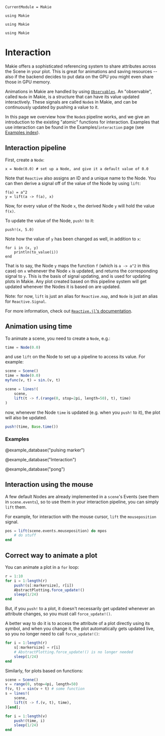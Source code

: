 ```@meta
CurrentModule = Makie
```

```@setup animation_tutorial
using Makie
```

```@setup time_animation
using Makie
```

```@setup mouse_animation
using Makie
```

# Interaction
Makie offers a sophisticated referencing system to share attributes across the Scene
in your plot. This is great for animations and saving resources -- also if the backend
decides to put data on the GPU you might even share those in GPU memory.

Animations in Makie are handled by using [`Observables`](https://juliagizmos.github.io/Observables.jl/stable/). An "observable", called `Node` in Makie, is a structure that can have its value updated interactively.
These signals are called `Node`s in Makie, and can be continuously updated by pushing a value to it.

In this page we overview how the `Node`s pipeline works, and we give an introduction to the existing "atomic" functions for interaction. Examples that use interaction can be found in the
Examples/`interaction` page (see [Examples index](@ref)).

## Interaction pipeline
First, create a `Node`:

```@example animation_tutorial
x = Node(0.0) # set up a Node, and give it a default value of 0.0
```

Note that `Reactive` also assigns an ID and a unique name to the Node.
You can then derive a signal off of the value of the Node by using `lift`:

```@example animation_tutorial
f(a) = a^2
y = lift(a -> f(a), x)
```

Now, for every value of the Node `x`, the derived Node `y` will hold the value `f(x)`.

To update the value of the Node, `push!` to it:

```@example animation_tutorial
push!(x, 5.0)
```

Note how the value of `y` has been changed as well, in addition to `x`:

```@example animation_tutorial
for i in (x, y)
    println(to_value(i))
end
```

That is to say, the Node `y` maps the function `f` (which is `a -> a^2` in this case) on `x` whenever the Node `x` is updated, and returns the corresponding signal to `y`.
This is the basis of signal updating, and is used for updating plots in Makie.
Any plot created based on this pipeline system will get updated whenever the Nodes it is based on are updated.

Note: for now, `lift` is just an alias for `Reactive.map`,
and `Node` is just an alias for `Reactive.Signal`.

For more information, check out [`Reactive.jl`'s documentation](https://juliagizmos.github.io/Reactive.jl/).

## Animation using time
To animate a scene, you need to create a `Node`, e.g.:

```julia
time = Node(0.0)
```

and use `lift` on the Node to set up a pipeline to access its value. For example:

```julia
scene = Scene()
time = Node(0.0)
myfunc(v, t) = sin.(v, t)

scene = lines!(
    scene,
    lift(t -> f.(range(0, stop=2pi, length=50), t), time)
)
```

now, whenever the Node `time` is updated (e.g. when you `push!` to it), the plot will also be updated.

```julia
push!(time, Base.time())
```


### Examples

@example_database("pulsing marker")

@example_database("Interaction")

@example_database("pong")

## Interaction using the mouse
A few default Nodes are already implemented in a `scene`'s Events (see them in `scene.events`), so to use them in your interaction pipeline, you can simply `lift` them.

For example, for interaction with the mouse cursor, `lift` the `mouseposition` signal.

```julia
pos = lift(scene.events.mouseposition) do mpos
    # do stuff
end
```


## Correct way to animate a plot
You can animate a plot in a `for` loop:

```julia
r = 1:10
for i = 1:length(r)
    push!(s[:markersize], r[i])
    AbstractPlotting.force_update!()
    sleep(1/24)
end
```

But, if you `push!` to a plot, it doesn't necessarily get updated whenever an attribute changes, so you must call `force_update!()`.

A better way to do it is to access the attribute of a plot directly using its symbol, and when you change it, the plot automatically gets updated live, so you no longer need to call `force_update!()`:

```julia
for i = 1:length(r)
    s[:markersize] = r[i]
    # AbstractPlotting.force_update!() is no longer needed
    sleep(1/24)
end
```

Similarly, for plots based on functions:

```julia
scene = Scene()
v = range(0, stop=4pi, length=50)
f(v, t) = sin(v + t) # some function
s = lines!(
    scene,
    lift(t -> f.(v, t), time),
)[end];

for i = 1:length(v)
    push!(time, i)
    sleep(1/24)
end
```
